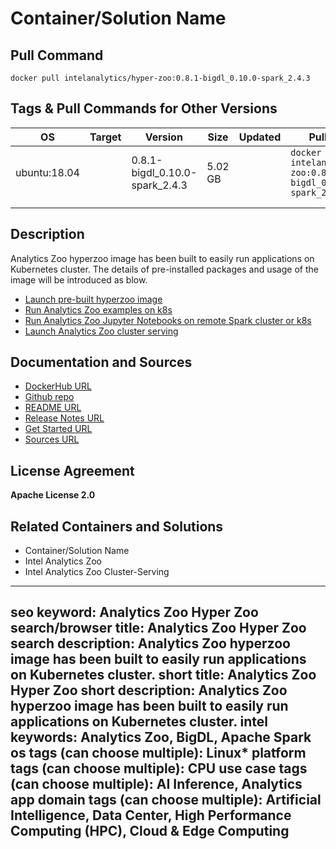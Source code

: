 
# Container/Solution Name

## Pull Command

```
docker pull intelanalytics/hyper-zoo:0.8.1-bigdl_0.10.0-spark_2.4.3

```

## Tags & Pull Commands for Other Versions

| OS  | Target | Version | Size | Updated | Pull Command |
| --- | ------ | ------- | ---- | ------- | ------------ |
| ubuntu:18.04 |        | 0.8.1-bigdl_0.10.0-spark_2.4.3 | 5.02 GB |         | `docker pull intelanalytics/hyper-zoo:0.8.1-bigdl_0.10.0-spark_2.4.3` |
|     |        |         |      |         |  |
|     |        |         |      |         |  |

## Description

Analytics Zoo hyperzoo image has been built to easily run applications on Kubernetes cluster. The details of pre-installed packages and usage of the image will be introduced as blow.

- [Launch pre-built hyperzoo image](https://github.com/intel-analytics/analytics-zoo/blob/master/docker/hyperzoo/README.md#launch-pre-built-hyperzoo-image)
- [Run Analytics Zoo examples on k8s](https://github.com/intel-analytics/analytics-zoo/blob/master/docker/hyperzoo/README.md#Run-analytics-zoo-examples-on-k8s)
- [Run Analytics Zoo Jupyter Notebooks on remote Spark cluster or k8s](https://github.com/intel-analytics/analytics-zoo/blob/master/docker/hyperzoo/README.md#Run-Analytics-Zoo-Jupyter-Notebooks-on-remote-Spark-cluster-or-k8s)
- [Launch Analytics Zoo cluster serving](https://github.com/intel-analytics/analytics-zoo/blob/master/docker/hyperzoo/README.md#Launch-Analytics-Zoo-cluster-serving)

## Documentation and Sources

- [DockerHub URL](<https://hub.docker.com/repository/docker/intelanalytics/hyper-zoo> )
- [Github repo](<https://github.com/intel-analytics/analytics-zoo/tree/master/docker/hyperzoo>)
- [README URL](<https://github.com/intel-analytics/analytics-zoo/blob/master/docker/hyperzoo/README.md>)
- [Release Notes URL](https://analytics-zoo.github.io/0.8.1/#release-docs/ )
- [Get Started URL](https://analytics-zoo.github.io/0.8.1/#ProgrammingGuide/k8s/ )
- [Sources URL](<https://github.com/intel-analytics/analytics-zoo/blob/master/docker/hyperzoo/Dockerfile>)

## License Agreement

**Apache License 2.0** 

## Related Containers and Solutions

- Container/Solution Name
- Intel      Analytics Zoo
- Intel      Analytics Zoo  Cluster-Serving

---
seo keyword: Analytics Zoo Hyper Zoo
search/browser title: Analytics Zoo Hyper Zoo
search description: Analytics Zoo hyperzoo image has been built to easily run applications on Kubernetes cluster.
short title: Analytics Zoo Hyper Zoo
short description: Analytics Zoo hyperzoo image has been built to easily run applications on Kubernetes cluster.
intel keywords: Analytics Zoo, BigDL, Apache Spark
os tags (can choose multiple): Linux*
platform tags (can choose multiple): CPU
use case tags (can choose multiple): AI Inference, Analytics
app domain tags (can choose multiple): Artificial Intelligence, Data Center, High Performance Computing (HPC), Cloud & Edge Computing
---
